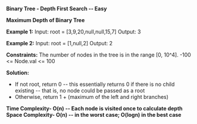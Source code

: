 **Binary Tree - Depth First Search -- Easy**

**Maximum Depth of Binary Tree**

**Example 1:**
Input: root = [3,9,20,null,null,15,7]
Output: 3

**Example 2:**
Input: root = [1,null,2]
Output: 2

**Constraints:**
The number of nodes in the tree is in the range [0, 10^4].
-100 <= Node.val <= 100

**Solution:**
- If not root, return 0 -- this essentially returns 0 if there is no child existing -- that is, no node could be passed as a root
- Otherwise, return 1 + (maximum of the left and right branches)

**Time Complexity- O(n) -- Each node is visited once to calculate depth
Space Complexity- O(n) -- in the worst case; O(logn) in the best case**
